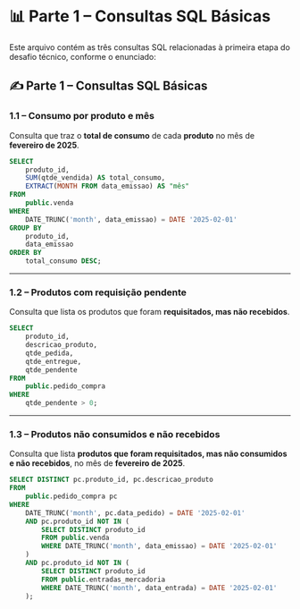 
# 📊 Parte 1 – Consultas SQL Básicas

Este arquivo contém as três consultas SQL relacionadas à primeira etapa do desafio técnico, conforme o enunciado:

## ✍️ Parte 1 – Consultas SQL Básicas

### 1.1 – Consumo por produto e mês

Consulta que traz o **total de consumo** de cada **produto** no mês de **fevereiro de 2025**.

```sql
SELECT 
    produto_id,
    SUM(qtde_vendida) AS total_consumo,
    EXTRACT(MONTH FROM data_emissao) AS "mês"
FROM 
    public.venda
WHERE 
    DATE_TRUNC('month', data_emissao) = DATE '2025-02-01'
GROUP BY 
    produto_id,
    data_emissao
ORDER BY 
    total_consumo DESC;
```

---

### 1.2 – Produtos com requisição pendente

Consulta que lista os produtos que foram **requisitados, mas não recebidos**.

```sql
SELECT 
    produto_id,
    descricao_produto,
    qtde_pedida,
    qtde_entregue,
    qtde_pendente
FROM 
    public.pedido_compra
WHERE 
    qtde_pendente > 0;
```

---

### 1.3 – Produtos não consumidos e não recebidos

Consulta que lista **produtos que foram requisitados, mas não consumidos e não recebidos**, no mês de **fevereiro de 2025**.

```sql
SELECT DISTINCT pc.produto_id, pc.descricao_produto
FROM 
    public.pedido_compra pc
WHERE 
    DATE_TRUNC('month', pc.data_pedido) = DATE '2025-02-01'
    AND pc.produto_id NOT IN (
        SELECT DISTINCT produto_id 
        FROM public.venda 
        WHERE DATE_TRUNC('month', data_emissao) = DATE '2025-02-01'
    )
    AND pc.produto_id NOT IN (
        SELECT DISTINCT produto_id 
        FROM public.entradas_mercadoria 
        WHERE DATE_TRUNC('month', data_entrada) = DATE '2025-02-01'
    );
```
